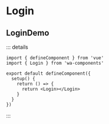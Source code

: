 # Login

## LoginDemo

<Login :onFinish="onFinish"/>

::: details

```
import { defineComponent } from 'vue'
import { Login } from 'wa-components'

export default defineComponent({
  setup() {
    return () => {
      return <Login></Login>
    }
  }
})

```

:::

<script lang="ts" setup>
import { Login } from '../../src/index'

const onFinish = (v) => {console.log(v)}
</script>

